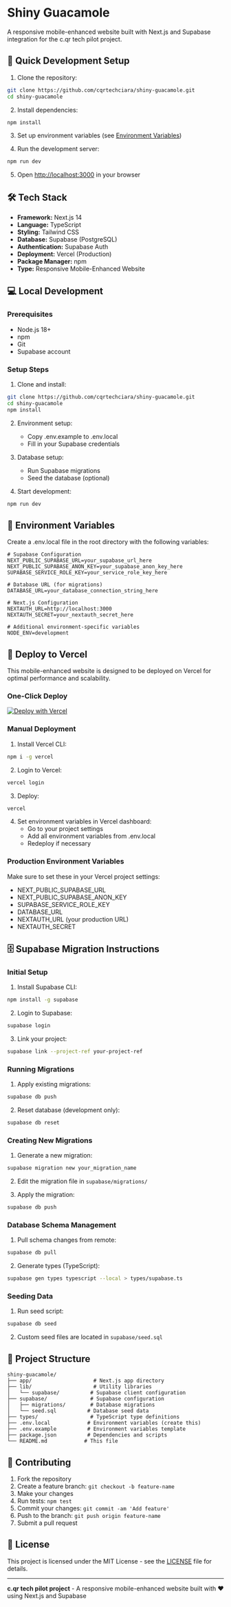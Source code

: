 # Shiny Guacamole

A responsive mobile-enhanced website built with Next.js and Supabase integration for the c.qr tech pilot project.

## 🚀 Quick Development Setup

1. Clone the repository:
```bash
git clone https://github.com/cqrtechciara/shiny-guacamole.git
cd shiny-guacamole
```

2. Install dependencies:
```bash
npm install
```

3. Set up environment variables (see [Environment Variables](#environment-variables))

4. Run the development server:
```bash
npm run dev
```

5. Open [http://localhost:3000](http://localhost:3000) in your browser

## 🛠 Tech Stack

- **Framework:** Next.js 14
- **Language:** TypeScript
- **Styling:** Tailwind CSS
- **Database:** Supabase (PostgreSQL)
- **Authentication:** Supabase Auth
- **Deployment:** Vercel (Production)
- **Package Manager:** npm
- **Type:** Responsive Mobile-Enhanced Website

## 💻 Local Development

### Prerequisites

- Node.js 18+
- npm
- Git
- Supabase account

### Setup Steps

1. Clone and install:
```bash
git clone https://github.com/cqrtechciara/shiny-guacamole.git
cd shiny-guacamole
npm install
```

2. Environment setup:
   - Copy .env.example to .env.local
   - Fill in your Supabase credentials

3. Database setup:
   - Run Supabase migrations
   - Seed the database (optional)

4. Start development:
```bash
npm run dev
```

## 🔐 Environment Variables

Create a .env.local file in the root directory with the following variables:

```env
# Supabase Configuration
NEXT_PUBLIC_SUPABASE_URL=your_supabase_url_here
NEXT_PUBLIC_SUPABASE_ANON_KEY=your_supabase_anon_key_here
SUPABASE_SERVICE_ROLE_KEY=your_service_role_key_here

# Database URL (for migrations)
DATABASE_URL=your_database_connection_string_here

# Next.js Configuration
NEXTAUTH_URL=http://localhost:3000
NEXTAUTH_SECRET=your_nextauth_secret_here

# Additional environment-specific variables
NODE_ENV=development
```

## 🚢 Deploy to Vercel

This mobile-enhanced website is designed to be deployed on Vercel for optimal performance and scalability.

### One-Click Deploy

[![Deploy with Vercel](https://vercel.com/button)](https://vercel.com/new/clone?repository-url=https://github.com/cqrtechciara/shiny-guacamole)

### Manual Deployment

1. Install Vercel CLI:
```bash
npm i -g vercel
```

2. Login to Vercel:
```bash
vercel login
```

3. Deploy:
```bash
vercel
```

4. Set environment variables in Vercel dashboard:
   - Go to your project settings
   - Add all environment variables from .env.local
   - Redeploy if necessary

### Production Environment Variables

Make sure to set these in your Vercel project settings:
- NEXT_PUBLIC_SUPABASE_URL
- NEXT_PUBLIC_SUPABASE_ANON_KEY
- SUPABASE_SERVICE_ROLE_KEY
- DATABASE_URL
- NEXTAUTH_URL (your production URL)
- NEXTAUTH_SECRET

## 🗄️ Supabase Migration Instructions

### Initial Setup

1. Install Supabase CLI:
```bash
npm install -g supabase
```

2. Login to Supabase:
```bash
supabase login
```

3. Link your project:
```bash
supabase link --project-ref your-project-ref
```

### Running Migrations

1. Apply existing migrations:
```bash
supabase db push
```

2. Reset database (development only):
```bash
supabase db reset
```

### Creating New Migrations

1. Generate a new migration:
```bash
supabase migration new your_migration_name
```

2. Edit the migration file in `supabase/migrations/`

3. Apply the migration:
```bash
supabase db push
```

### Database Schema Management

1. Pull schema changes from remote:
```bash
supabase db pull
```

2. Generate types (TypeScript):
```bash
supabase gen types typescript --local > types/supabase.ts
```

### Seeding Data

1. Run seed script:
```bash
supabase db seed
```

2. Custom seed files are located in `supabase/seed.sql`

## 📁 Project Structure

```
shiny-guacamole/
├── app/                    # Next.js app directory
├── lib/                    # Utility libraries
│   └── supabase/          # Supabase client configuration
├── supabase/              # Supabase configuration
│   ├── migrations/        # Database migrations
│   └── seed.sql          # Database seed data
├── types/                 # TypeScript type definitions
├── .env.local            # Environment variables (create this)
├── .env.example          # Environment variables template
├── package.json          # Dependencies and scripts
└── README.md            # This file
```

## 🤝 Contributing

1. Fork the repository
2. Create a feature branch: `git checkout -b feature-name`
3. Make your changes
4. Run tests: `npm test`
5. Commit your changes: `git commit -am 'Add feature'`
6. Push to the branch: `git push origin feature-name`
7. Submit a pull request

## 📄 License

This project is licensed under the MIT License - see the [LICENSE](LICENSE) file for details.

---

**c.qr tech pilot project** - A responsive mobile-enhanced website built with ❤️ using Next.js and Supabase
